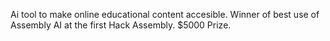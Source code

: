 Ai tool to make online educational content accesible. Winner of best use of Assembly AI at the first Hack Assembly. $5000 Prize.
